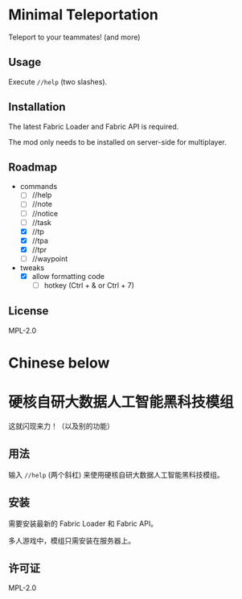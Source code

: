 # Minimal Teleportation

Teleport to your teammates! (and more)

## Usage

Execute `//help` (two slashes).

## Installation

The latest Fabric Loader and Fabric API is required.

The mod only needs to be installed on server-side for multiplayer.

## Roadmap

- commands
  - [ ] //help
  - [ ] //note
  - [ ] //notice
  - [ ] //task
  - [x] //tp
  - [x] //tpa
  - [x] //tpr
  - [ ] //waypoint
- tweaks
  - [x] allow formatting code
    - [ ] hotkey (Ctrl + & or Ctrl + 7)

## License

MPL-2.0

# Chinese below

# 硬核自研大数据人工智能黑科技模组

这就闪现来力！（以及别的功能）

## 用法

输入 `//help` (两个斜杠) 来使用硬核自研大数据人工智能黑科技模组。

## 安装

需要安装最新的 Fabric Loader 和 Fabric API。

多人游戏中，模组只需安装在服务器上。

## 许可证

MPL-2.0
